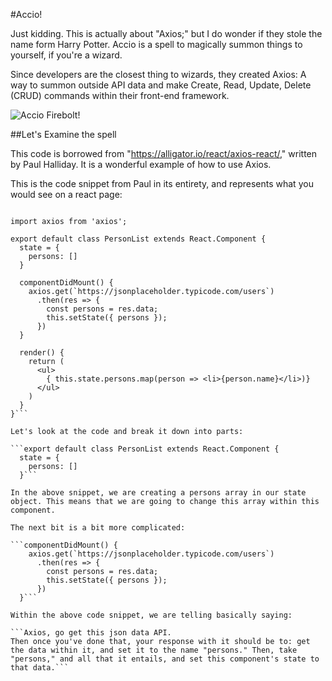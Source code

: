 #Accio!

Just kidding. This is actually about "Axios;" but I do wonder if they stole the name form Harry Potter. Accio is a spell to magically summon things to yourself, if you're a wizard. 

Since developers are the closest thing to wizards, they created Axios: A way to summon outside API data and make Create, Read, Update, Delete (CRUD) commands within their front-end framework. 


![Accio Firebolt!](https://assets-auto.rbl.ms/380d4299f198bcd0677b2e2e58eb8c256a65fac65b49e535d0e8d0affd5d0259 "Accio Firebolt")

##Let's Examine the spell

This code is borrowed from "https://alligator.io/react/axios-react/," written by Paul Halliday. It is a wonderful example of how to use Axios. 

This is the code snippet from Paul in its entirety, and represents what you would see on a react page:

```import React from 'react';

import axios from 'axios';

export default class PersonList extends React.Component {
  state = {
    persons: []
  }

  componentDidMount() {
    axios.get(`https://jsonplaceholder.typicode.com/users`)
      .then(res => {
        const persons = res.data;
        this.setState({ persons });
      })
  }

  render() {
    return (
      <ul>
        { this.state.persons.map(person => <li>{person.name}</li>)}
      </ul>
    )
  }
}```
 
Let's look at the code and break it down into parts: 

```export default class PersonList extends React.Component {
  state = {
    persons: []
  }```

In the above snippet, we are creating a persons array in our state object. This means that we are going to change this array within this component. 

The next bit is a bit more complicated: 

```componentDidMount() {
    axios.get(`https://jsonplaceholder.typicode.com/users`)
      .then(res => {
        const persons = res.data;
        this.setState({ persons });
      })
  }```

Within the above code snippet, we are telling basically saying:

```Axios, go get this json data API.
Then once you've done that, your response with it should be to: get the data within it, and set it to the name "persons." Then, take "persons," and all that it entails, and set this component's state to that data.```